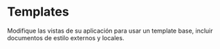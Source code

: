 # Templates

Modifique las vistas de su aplicación para usar un template base, incluir documentos de estilo externos y locales.

